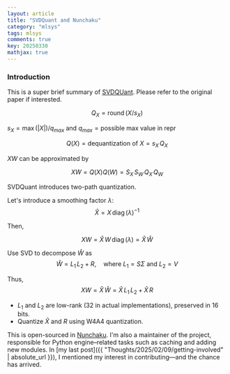 ```yaml
---
layout: article
title: "SVDQuant and Nunchaku"
category: "mlsys"
tags: mlsys
comments: true
key: 20250330
mathjax: true
---
```

### Introduction
This is a super brief summary of [SVDQUant](https://hanlab.mit.edu/projects/svdquant). Please refer to the original paper if interested.

$$
Q_X = \operatorname{round}(X / s_X)
$$

$s_X = \max(\vert X \vert ) / q_{max}$ and $q_{max} = \text{possible max value in repr}$

$$
Q(X) = \text{dequantization of }X = s_X\,Q_X
$$

$XW$ can be approximated by

$$
XW = Q(X)Q(W) = S_X\,S_W\,Q_X\,Q_W
$$

SVDQuant introduces two-path quantization.

Let's introduce a smoothing factor ${\lambda}$:
$$
\hat{X} = X\,\operatorname{diag}({\lambda})^{-1}
$$

Then,

$$
XW = \hat{X}\,W\,\operatorname{diag}({\lambda}) = \hat{X}\,\hat{W}
$$

Use SVD to decompose $\hat{W}$ as
$$
\hat{W} = L_1\,L_2 + R,\quad \text{where } L_1 = S\Sigma \text{ and } L_2 = V
$$

Thus,
$$
XW = \hat{X}\,\hat{W} = \hat{X}\,L_1\,L_2 + \hat{X}\,R
$$

- $L_1$ and $L_2$ are low-rank (32 in actual implementations), preserved in 16 bits.
- Quantize $\hat{X}$ and $R$ using W4A4 quantization.

This is open-sourced in [Nunchaku](https://github.com/mit-han-lab/nunchaku). I'm also a maintainer of the project, responsible for Python engine–related tasks such as caching and adding new modules. In [my last post]({{ "Thoughts/2025/02/09/getting-involved" | absolute_url }}), I mentioned my interest in contributing—and the chance has arrived.